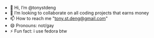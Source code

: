 - 👋 Hi, I’m @tonystdeng
- 💞️ I’m looking to collaborate on all coding projects that earns money
- 📫 How to reach me "tony.st.deng@gmail.com"
- 😄 Pronouns: not/gay
- ⚡ Fun fact: i use fedora btw

<!---
tonystdeng/tonystdeng is a ✨ special ✨ repository because its `README.md` (this file) appears on your GitHub profile.
You can click the Preview link to take a look at your changes.
--->
